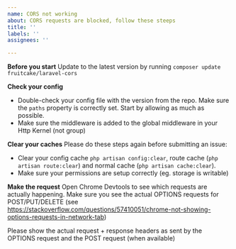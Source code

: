 ```yaml
---
name: CORS not working
about: CORS requests are blocked, follow these steeps
title: ''
labels: ''
assignees: ''

---
```


**Before you start**
Update to the latest version by running `composer update fruitcake/laravel-cors`

**Check your config**
 - Double-check your config file with the version from the repo. Make sure the `paths` property is correctly set. Start by allowing as much as possible.
- Make sure the middleware is added to the global middleware in your Http Kernel (not group)

**Clear your caches**
Please do these steps again before submitting an issue:
 - Clear your config cache `php artisan config:clear`, route cache (`php artisan route:clear`) and normal cache (`php artisan cache:clear`).
 - Make sure your permissions are setup correctly (eg. storage is writable)

**Make the request**
Open Chrome Devtools to see which requests are actually happening. Make sure you see the actual OPTIONS requests for POST/PUT/DELETE (see https://stackoverflow.com/questions/57410051/chrome-not-showing-options-requests-in-network-tab)

Please show the actual request + response headers as sent by the OPTIONS request and the POST request (when available)
